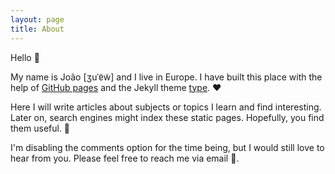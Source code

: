```yaml
---
layout: page
title: About
---
```


Hello 👋

My name is João [ʒuˈɐ̃w̃] and I live in Europe. I have built this place with the help of [GitHub pages](https://pages.github.com/) and the Jekyll theme [type](https://github.com/aspirethemes/type). ❤️

Here I will write articles about subjects or topics I learn and find interesting. Later on, search engines might index these static pages. Hopefully, you find them useful. 📰

I'm disabling the comments option for the time being, but I would still love to hear from you. Please feel free to reach me via email 📧.